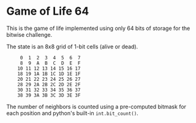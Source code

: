 # Game of Life 64
This is the game of life implemented using only 64 bits of storage for the bitwise challenge.

The state is an 8x8 grid of 1-bit cells (alive or dead).

```
     0  1  2  3  4  5  6  7
     8  9  A  B  C  D  E  F
    10 11 12 13 14 15 16 17
    18 19 1A 1B 1C 1D 1E 1F
    20 21 22 23 24 25 26 27
    28 29 2A 2B 2C 2D 2E 2F
    30 31 32 33 34 35 36 37
    38 39 3A 3B 3C 3D 3E 3F
```

The number of neighbors is counted using a pre-computed bitmask for each position and python's built-in `int.bit_count()`.
